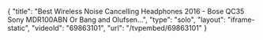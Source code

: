 {
    "title": "Best Wireless Noise Cancelling Headphones 2016 - Bose QC35 Sony MDR100ABN Or Bang and Olufsen...",
    "type": "solo",
    "layout": "iframe-static",
    "videoId": "69863101",
    "url": "\/tvpembed\/69863101"
}
